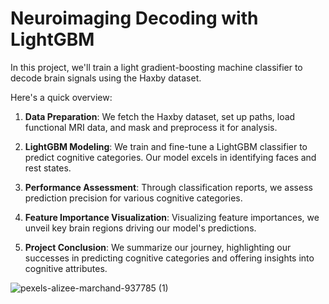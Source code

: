 # Neuroimaging Decoding with LightGBM
In this project, we'll train a light gradient-boosting machine classifier to decode brain signals using the Haxby dataset.


Here's a quick overview:

1. **Data Preparation**: We fetch the Haxby dataset, set up paths, load functional MRI data, and mask and preprocess it for analysis.

2. **LightGBM Modeling**: We train and fine-tune a LightGBM classifier to predict cognitive categories. Our model excels in identifying faces and rest states.

3. **Performance Assessment**: Through classification reports, we assess prediction precision for various cognitive categories.

4. **Feature Importance Visualization**: Visualizing feature importances, we unveil key brain regions driving our model's predictions.

5. **Project Conclusion**: We summarize our journey, highlighting our successes in predicting cognitive categories and offering insights into cognitive attributes.

![pexels-alizee-marchand-937785 (1)](https://github.com/lacomaofficial/Neural-Decoding-LightGBM-Classifier/assets/132283879/f9159af0-022a-47c9-a896-ab8f3e6093e4)



